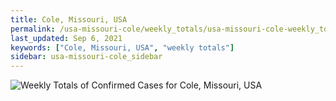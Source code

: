 ```yaml
---
title: Cole, Missouri, USA
permalink: /usa-missouri-cole/weekly_totals/usa-missouri-cole-weekly_totals.html
last_updated: Sep 6, 2021
keywords: ["Cole, Missouri, USA", "weekly totals"]
sidebar: usa-missouri-cole_sidebar
---
```


![Weekly Totals of Confirmed Cases for Cole, Missouri, USA](/covid_tracker/images/graphs/usa-missouri-cole-weekly_totals_graph.png)
